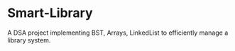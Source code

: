 # Smart-Library
A DSA project implementing BST, Arrays, LinkedList to efficiently manage a library system.
